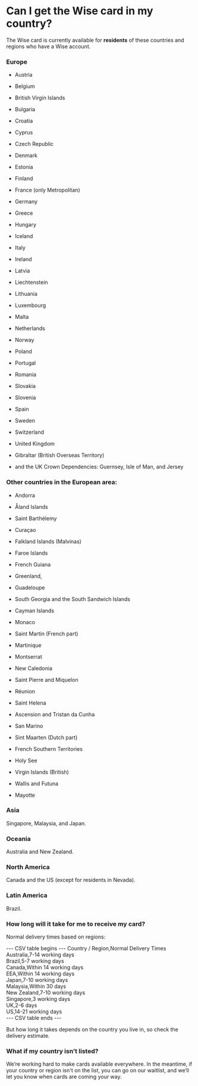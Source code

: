 # Can I get the Wise card in my country?

The Wise card is currently available for **residents** of these countries and regions who have a Wise account.

### Europe

  * Austria

  * Belgium

  * British Virgin Islands

  * Bulgaria

  * Croatia

  * Cyprus

  * Czech Republic

  * Denmark

  * Estonia

  * Finland

  * France (only Metropolitan)

  * Germany

  * Greece

  * Hungary

  * Iceland

  * Italy

  * Ireland

  * Latvia

  * Liechtenstein

  * Lithuania

  * Luxembourg

  * Malta

  * Netherlands

  * Norway

  * Poland

  * Portugal

  * Romania

  * Slovakia

  * Slovenia

  * Spain

  * Sweden

  * Switzerland

  * United Kingdom

  * Gibraltar (British Overseas Territory) 

  * and the UK Crown Dependencies: Guernsey, Isle of Man, and Jersey




###  **Other countries in the European area:**

  * Andorra

  * Åland Islands

  * Saint Barthélemy

  * Curaçao

  * Falkland Islands (Malvinas)

  * Faroe Islands

  * French Guiana

  * Greenland,

  * Guadeloupe

  * South Georgia and the South Sandwich Islands

  * Cayman Islands

  * Monaco

  * Saint Martin (French part)

  * Martinique

  * Montserrat

  * New Caledonia

  * Saint Pierre and Miquelon

  * Réunion

  * Saint Helena

  * Ascension and Tristan da Cunha

  * San Marino

  * Sint Maarten (Dutch part)

  * French Southern Territories

  * Holy See

  * Virgin Islands (British)

  * Wallis and Futuna

  * Mayotte




### Asia

Singapore, Malaysia, and Japan.

### Oceania

Australia and New Zealand.

### North America

Canada and the US (except for residents in Nevada).

### Latin America

Brazil.

### How long will it take for me to receive my card? 

Normal delivery times based on regions: 


 --- CSV table begins ---
Country / Region,Normal Delivery Times  
Australia,7-14 working days  
Brazil,5-7 working days  
Canada,Within 14 working days  
EEA,Within 14 working days  
Japan,7-10 working days  
Malaysia,Within 30 days  
New Zealand,7-10 working days  
Singapore,3 working days  
UK,2-6 days  
US,14-21 working days  
 --- CSV table ends ---

But how long it takes depends on the country you live in, so check the delivery estimate.

### What if my country isn’t listed?

We’re working hard to make cards available everywhere. In the meantime, if your country or region isn't on the list, you can go on our waitlist, and we’ll let you know when cards are coming your way.